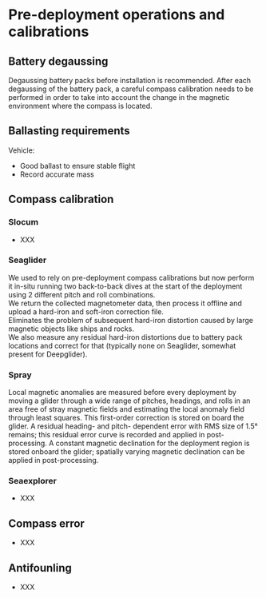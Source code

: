 # Pre-deployment operations and calibrations

## Battery degaussing
Degaussing battery packs before installation is recommended. 
After each degaussing of the battery pack, a careful compass calibration needs to be performed in order to take into account the change in the magnetic environment where the compass is located.

## Ballasting requirements
Vehicle: 
- Good ballast to ensure stable flight
- Record accurate mass

## Compass calibration

### Slocum
- XXX

### Seaglider
We used to rely on pre-deployment compass calibrations but now perform it in-situ running two back-to-back dives at the start of the deployment using 2 different pitch and roll combinations.  
We return the collected magnetometer data, then process it offline and upload a hard-iron and soft-iron correction file.  
Eliminates the problem of subsequent hard-iron distortion caused by large magnetic objects like ships and rocks.  
We also measure any residual hard-iron distortions due to battery pack locations and correct for that (typically none on Seaglider, somewhat present for Deepglider).

### Spray
Local magnetic anomalies are measured before every deployment by moving a glider through a wide range of pitches, headings, and rolls in an area free of stray magnetic fields and estimating the local anomaly field through least squares. 
This first-order correction is stored on board the glider. 
A residual heading- and pitch- dependent error with RMS size of 1.5° remains; this residual error curve is recorded and applied in post-processing. 
A constant magnetic declination for the deployment region is stored onboard the glider; spatially varying magnetic declination can be applied in post-processing. 

### Seaexplorer
- XXX

## Compass error
- XXX

## Antifounling
- XXX



